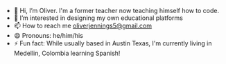 - 👋 Hi, I’m Oliver. I'm a former teacher now teaching himself how to code.
- 👀 I’m interested in designing my own educational platforms
- 📫 How to reach me oliverjennings5@gmail.com
- 😄 Pronouns: he/him/his
- ⚡ Fun fact: While usually based in Austin Texas, I'm currently living in Medellin, Colombia learning Spanish!

<!---
All-Over-J/All-Over-J is a ✨ special ✨ repository because its `README.md` (this file) appears on your GitHub profile.
You can click the Preview link to take a look at your changes.
--->

